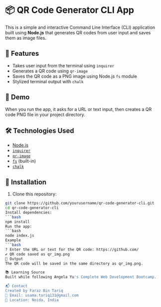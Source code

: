 # 📦 QR Code Generator CLI App

This is a simple and interactive Command Line Interface (CLI) application built using **Node.js** that generates QR codes from user input and saves them as image files.

## 🚀 Features

- Takes user input from the terminal using `inquirer`
- Generates a QR code using `qr-image`
- Saves the QR code as a PNG image using Node.js `fs` module
- Stylized terminal output with `chalk`

## 📸 Demo

When you run the app, it asks for a URL or text input, then creates a QR code PNG file in your project directory.

## 🛠️ Technologies Used

- [Node.js](https://nodejs.org/)
- [`inquirer`](https://www.npmjs.com/package/inquirer)
- [`qr-image`](https://www.npmjs.com/package/qr-image)
- [`fs`](https://nodejs.org/api/fs.html) (built-in)
- [`chalk`](https://www.npmjs.com/package/chalk)

## 📂 Installation

1. Clone this repository:

```bash
git clone https://github.com/yourusername/qr-code-generator-cli.git
cd qr-code-generator-cli
Install dependencies:
```bash
npm install
Run the app:
```bash
node index.js
Example
```bash
? Enter the URL or text for the QR code: https://github.com/
✔ QR code saved as qr_img.png
📁 Output
The QR code will be saved in the same directory as qr_img.png.

📚 Learning Source
Built while following Angela Yu's Complete Web Development Bootcamp.

📬 Contact
Created by Faraz Bin Tariq
📧 Email: usama.tariq131@gmail.com
📍 Location: Noida, India

